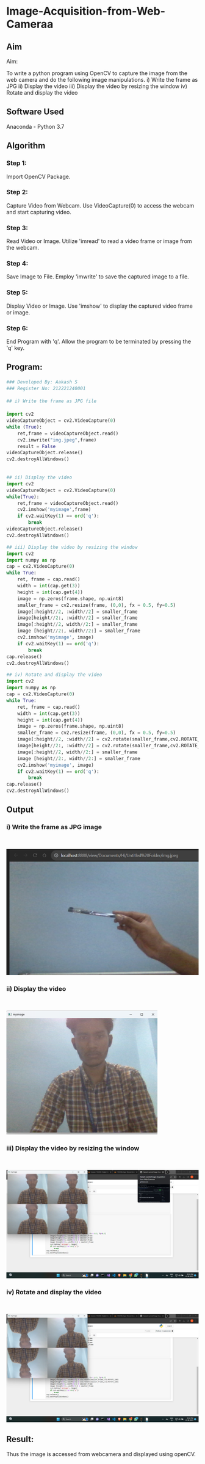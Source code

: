 # Image-Acquisition-from-Web-Cameraa
## Aim
 
Aim:
 
To write a python program using OpenCV to capture the image from the web camera and do the following image manipulations.
i) Write the frame as JPG 
ii) Display the video 
iii) Display the video by resizing the window
iv) Rotate and display the video

## Software Used
Anaconda - Python 3.7
## Algorithm
### Step 1:
Import OpenCV Package.

### Step 2:
Capture Video from Webcam. Use VideoCapture(0) to access the webcam and start capturing video.

### Step 3:
Read Video or Image. Utilize 'imread' to read a video frame or image from the webcam.

### Step 4:
Save Image to File. Employ 'imwrite' to save the captured image to a file.

### Step 5:
Display Video or Image. Use 'imshow' to display the captured video frame or image.

### Step 6:
End Program with 'q'. Allow the program to be terminated by pressing the 'q' key.



## Program:
``` Python
### Developed By: Aakash S
### Register No: 212221240001

## i) Write the frame as JPG file

import cv2
videoCaptureObject = cv2.VideoCapture(0)
while (True):
    ret,frame = videoCaptureObject.read()
    cv2.imwrite("img.jpeg",frame)
    result = False
videoCaptureObject.release()
cv2.destroyAllWindows()
```
```python

## ii) Display the video
import cv2
videoCaptureObject = cv2.VideoCapture(0)
while(True):
    ret,frame = videoCaptureObject.read()
    cv2.imshow('myimage',frame)
    if cv2.waitKey(1) == ord('q'):
        break
videoCaptureObject.release()
cv2.destroyAllWindows()
```
```python
## iii) Display the video by resizing the window
import cv2
import numpy as np
cap = cv2.VideoCapture(0)
while True:
    ret, frame = cap.read() 
    width = int(cap.get(3))
    height = int(cap.get(4))
    image = np.zeros(frame.shape, np.uint8) 
    smaller_frame = cv2.resize(frame, (0,0), fx = 0.5, fy=0.5) 
    image[:height//2, :width//2] = smaller_frame
    image[height//2:, :width//2] = smaller_frame
    image[:height//2, width//2:] = smaller_frame 
    image [height//2:, width//2:] = smaller_frame
    cv2.imshow('myimage', image)
    if cv2.waitKey(1) == ord('q'):
        break
cap.release()
cv2.destroyAllWindows()
```
```python
## iv) Rotate and display the video
import cv2
import numpy as np
cap = cv2.VideoCapture(0)
while True:
    ret, frame = cap.read() 
    width = int(cap.get(3))
    height = int(cap.get(4))
    image = np.zeros(frame.shape, np.uint8) 
    smaller_frame = cv2.resize(frame, (0,0), fx = 0.5, fy=0.5) 
    image[:height//2, :width//2] = cv2.rotate(smaller_frame,cv2.ROTATE_180)
    image[height//2:, :width//2] = cv2.rotate(smaller_frame,cv2.ROTATE_180)
    image[:height//2, width//2:] = smaller_frame 
    image [height//2:, width//2:] = smaller_frame
    cv2.imshow('myimage', image)
    if cv2.waitKey(1) == ord('q'):
        break
cap.release()
cv2.destroyAllWindows()
```
## Output

### i) Write the frame as JPG image
</br>

![Output](1.png)

### ii) Display the video
</br>

![Output](2.png)


### iii) Display the video by resizing the window
</br>

![Output](3.png)



### iv) Rotate and display the video
</br>

![Output](4.png)





## Result:
Thus the image is accessed from webcamera and displayed using openCV.

